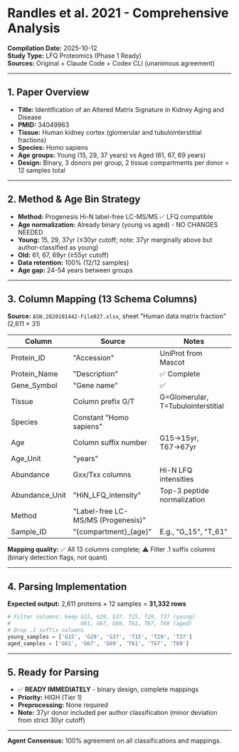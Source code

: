 # Randles et al. 2021 - Comprehensive Analysis

**Compilation Date:** 2025-10-12  
**Study Type:** LFQ Proteomics (Phase 1 Ready)  
**Sources:** Original + Claude Code + Codex CLI (unanimous agreement)

---

## 1. Paper Overview
- **Title:** Identification of an Altered Matrix Signature in Kidney Aging and Disease
- **PMID:** 34049963
- **Tissue:** Human kidney cortex (glomerular and tubulointerstitial fractions)
- **Species:** Homo sapiens
- **Age groups:** Young (15, 29, 37 years) vs Aged (61, 67, 69 years)
- **Design:** Binary, 3 donors per group, 2 tissue compartments per donor = 12 samples total

---

## 2. Method & Age Bin Strategy
- **Method:** Progenesis Hi-N label-free LC-MS/MS ✅ LFQ compatible
- **Age normalization:** Already binary (young vs aged) - NO CHANGES NEEDED
- **Young:** 15, 29, 37yr (≤30yr cutoff; note: 37yr marginally above but author-classified as young)
- **Old:** 61, 67, 69yr (≥55yr cutoff)
- **Data retention:** 100% (12/12 samples)
- **Age gap:** 24-54 years between groups

---

## 3. Column Mapping (13 Schema Columns)
**Source:** `ASN.2020101442-File027.xlsx`, sheet "Human data matrix fraction" (2,611 × 31)

| Column | Source | Notes |
|--------|--------|-------|
| Protein_ID | "Accession" | UniProt from Mascot |
| Protein_Name | "Description" | ✅ Complete |
| Gene_Symbol | "Gene name" | ✅ |
| Tissue | Column prefix G/T | G=Glomerular, T=Tubulointerstitial |
| Species | Constant "Homo sapiens" | |
| Age | Column suffix number | G15→15yr, T67→67yr |
| Age_Unit | "years" | |
| Abundance | Gxx/Txx columns | Hi-N LFQ intensities |
| Abundance_Unit | "HiN_LFQ_intensity" | Top-3 peptide normalization |
| Method | "Label-free LC-MS/MS (Progenesis)" | |
| Sample_ID | "{compartment}_{age}" | E.g., "G_15", "T_61" |

**Mapping quality:** ✅ All 13 columns complete; ⚠️ Filter .1 suffix columns (binary detection flags, not quant)

---

## 4. Parsing Implementation
**Expected output:** 2,611 proteins × 12 samples = **31,332 rows**

```python
# Filter columns: keep G15, G29, G37, T15, T29, T37 (young)
#                      G61, G67, G69, T61, T67, T69 (aged)
# Drop .1 suffix columns
young_samples = ['G15', 'G29', 'G37', 'T15', 'T29', 'T37']
aged_samples = ['G61', 'G67', 'G69', 'T61', 'T67', 'T69']
```

---

## 5. Ready for Parsing
- ✅ **READY IMMEDIATELY** - binary design, complete mappings
- **Priority:** HIGH (Tier 1)
- **Preprocessing:** None required
- **Note:** 37yr donor included per author classification (minor deviation from strict 30yr cutoff)

---

**Agent Consensus:** 100% agreement on all classifications and mappings.
